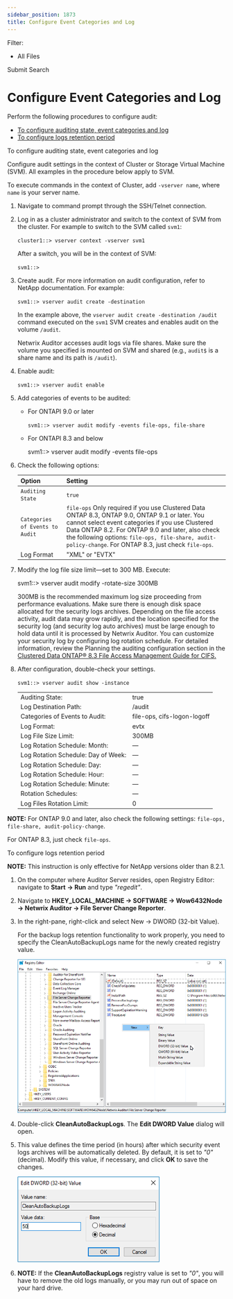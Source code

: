 ```yaml
---
sidebar_position: 1873
title: Configure Event Categories and Log
---
```


Filter: 

* All Files

Submit Search

# Configure Event Categories and Log

Perform the following procedures to configure audit:

* [To configure auditing state, event categories and log](#To_configure_audit_ONTAPI "To configure auditing state, event categories and log")
* [To configure logs retention period](#ONTAPI_config_log_retention "To configure logs retention period")

To configure auditing state, event categories and log

Configure audit settings in the context of Cluster or Storage Virtual Machine (SVM). All examples in the procedure below apply to SVM.

To execute commands in the context of Cluster, add `-vserver name`, where `name` is your server name.

1. Navigate to command prompt through the SSH/Telnet connection.
2. Log in as a cluster administrator and switch to the context of SVM from the cluster. For example to switch to the SVM called `svm1`:

   `cluster1::> vserver context -vserver svm1`

   After a switch, you will be in the context of SVM:

   `svm1::>`
3. Create audit. For more information on audit configuration, refer to NetApp documentation. For example:

   `svm1::> vserver audit create -destination `

   In the example above, the `vserver audit create -destination /audit` command executed on the `svm1` SVM creates and enables audit on the volume `/audit`.

   Netwrix Auditor accesses audit logs via file shares. Make sure the volume you specified is mounted on SVM and shared (e.g., `audit$` is a share name and its path is `/audit`).
4. Enable audit:

   `svm1::> vserver audit enable`
5. Add categories of events to be audited:

   * For ONTAPI 9.0 or later

     `svm1::> vserver audit modify -events file-ops, file-share`
   * For ONTAPI 8.3 and below

     svm1::> vserver audit modify -events file-ops
6. Check the following options:

   | Option | Setting |
   | --- | --- |
   | `Auditing State` | `true` |
   | `Categories of Events to Audit` | `file-ops`  Only required if you use Clustered Data ONTAP 8.3, ONTAP 9.0, ONTAP 9.1 or later. You cannot select event categories if you use Clustered Data ONTAP 8.2.  For ONTAP 9.0 and later, also check the following options: `file-ops, file-share, audit-policy-change`.  For ONTAP 8.3, just check `file-ops`. |
   | Log Format | "XML" or "EVTX" |
7. Modify the log file size limit—set to 300 MB. Execute:

   svm1::> vserver audit modify -rotate-size 300MB

   300MB is the recommended maximum log size proceeding from performance evaluations. Make sure there is enough disk space allocated for the security logs archives. Depending on the file access activity, audit data may grow rapidly, and the location specified for the security log (and security log auto archives) must be large enough to hold data until it is processed by Netwrix Auditor. You can customize your security log by configuring log rotation schedule. For detailed information, review the Planning the auditing configuration section in the [Clustered Data ONTAP® 8.3 File Access Management Guide for CIFS.](https://library.netapp.com/ecm/ecm_download_file/ECMP1610207 "Clustered Data ONTAP® 8.3 File Access Management Guide for CIFS")
8. After configuration, double-check your settings.

   `svm1::> vserver audit show -instance`

   |  |  |
   | --- | --- |
   | Auditing State: | true |
   | Log Destination Path: | /audit |
   | Categories of Events to Audit: | file-ops, cifs-logon-logoff |
   | Log Format: | evtx |
   | Log File Size Limit: | 300MB |
   | Log Rotation Schedule: Month: | — |
   | Log Rotation Schedule: Day of Week: | — |
   | Log Rotation Schedule: Day: | — |
   | Log Rotation Schedule: Hour: | — |
   | Log Rotation Schedule: Minute: | — |
   | Rotation Schedules: | — |
   | Log Files Rotation Limit: | 0 |

**NOTE:** For ONTAP 9.0 and later, also check the following settings: `file-ops, file-share, audit-policy-change`.

For ONTAP 8.3, just check `file-ops`.

To configure logs retention period

**NOTE:** This instruction is only effective for NetApp versions older than 8.2.1.

1. On the computer where Auditor Server resides, open Registry Editor: navigate to **Start** **→ Run** and type *"regedit"*.
2. Navigate to **HKEY\_LOCAL\_MACHINE → SOFTWARE → Wow6432Node → Netwrix Auditor → File Server Change Reporter**.
3. In the right-pane, right-click and select New → DWORD (32-bit Value).

   For the backup logs retention functionality to work properly, you need to specify the CleanAutoBackupLogs name for the newly created registry value.

   ![](../../../../../../../static/images/Auditor_10.7/Content/Resources/Images/Auditor/ManualConfig/ManualConfig_FileServer_NetApp_CreateRegistryValue_2016.png)
4. Double-click **CleanAutoBackupLogs**. The **Edit DWORD Value** dialog will open.
5. This value defines the time period (in hours) after which security event logs archives will be automatically deleted. By default, it is set to *"0"* (decimal). Modify this value, if necessary, and click **OK** to save the changes.

   ![](../../../../../../../static/images/Auditor_10.7/Content/Resources/Images/Auditor/ManualConfig/ManualConfig_RetentionPeriodBackupLog_WinServer2016.png)
6. **NOTE:** If the **CleanAutoBackupLogs** registry value is set to *"0"*, you will have to remove the old logs manually, or you may run out of space on your hard drive.
